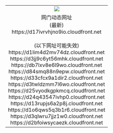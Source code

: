 ﻿<table>
  <tr></tr>
  <tr><td colspan=2 align=center><img src="https://d17ivrvhjno9io.cloudfront.net/Up/oGate.jpg" /></td></tr>
  <tr><td colspan=2 align=center>网门动态网址<br/>(最新)
<br>https://d17ivrvhjno9io.cloudfront.net
<br/><br/>(以下网址可能失效)
<br>https://d1lim4d2mv74dz.cloudfront.net
<br>https://d3jj9c6yt56mhk.cloudfront.net
<br>https://db7lxv8e6l9wo.cloudfront.net
<br>https://d84smq88n9epw.cloudfront.net
<br>https://d33cfcx9a1dir2.cloudfront.net
<br>https://d3twldzmm7l6wo.cloudfront.net
<br>https://d25vyodkgpkmcq.cloudfront.net
<br>https://d24q43547ivhp0.cloudfront.net
<br>https://d13rupjs6a2p8j.cloudfront.net
<br>https://d1o6qws5q3b1r6.cloudfront.net
<br>https://d3qlwru7jjz1w0.cloudfront.net
<br>https://d2bfoiwsycaezk.cloudfront.net
    </td>
  </tr>
</table>
